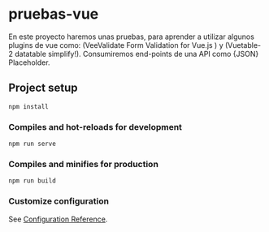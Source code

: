 # pruebas-vue
En este proyecto haremos unas pruebas, para aprender a utilizar algunos plugins de vue como:
(VeeValidate Form Validation for Vue.js ) y (Vuetable-2 datatable simplify!). Consumiremos
end-points de una API como {JSON} Placeholder.

## Project setup
```
npm install
```

### Compiles and hot-reloads for development
```
npm run serve
```

### Compiles and minifies for production
```
npm run build
```

### Customize configuration
See [Configuration Reference](https://cli.vuejs.org/config/).
